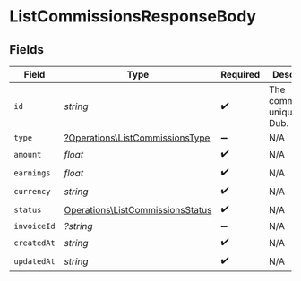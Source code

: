 # ListCommissionsResponseBody


## Fields

| Field                                                                                | Type                                                                                 | Required                                                                             | Description                                                                          | Example                                                                              |
| ------------------------------------------------------------------------------------ | ------------------------------------------------------------------------------------ | ------------------------------------------------------------------------------------ | ------------------------------------------------------------------------------------ | ------------------------------------------------------------------------------------ |
| `id`                                                                                 | *string*                                                                             | :heavy_check_mark:                                                                   | The commission's unique ID on Dub.                                                   | cm_1JVR7XRCSR0EDBAF39FZ4PMYE                                                         |
| `type`                                                                               | [?Operations\ListCommissionsType](../../Models/Operations/ListCommissionsType.md)    | :heavy_minus_sign:                                                                   | N/A                                                                                  |                                                                                      |
| `amount`                                                                             | *float*                                                                              | :heavy_check_mark:                                                                   | N/A                                                                                  |                                                                                      |
| `earnings`                                                                           | *float*                                                                              | :heavy_check_mark:                                                                   | N/A                                                                                  |                                                                                      |
| `currency`                                                                           | *string*                                                                             | :heavy_check_mark:                                                                   | N/A                                                                                  |                                                                                      |
| `status`                                                                             | [Operations\ListCommissionsStatus](../../Models/Operations/ListCommissionsStatus.md) | :heavy_check_mark:                                                                   | N/A                                                                                  |                                                                                      |
| `invoiceId`                                                                          | *?string*                                                                            | :heavy_minus_sign:                                                                   | N/A                                                                                  |                                                                                      |
| `createdAt`                                                                          | *string*                                                                             | :heavy_check_mark:                                                                   | N/A                                                                                  |                                                                                      |
| `updatedAt`                                                                          | *string*                                                                             | :heavy_check_mark:                                                                   | N/A                                                                                  |                                                                                      |
